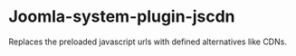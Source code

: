 Joomla-system-plugin-jscdn
==========================

Replaces the preloaded javascript urls with defined alternatives like CDNs.
